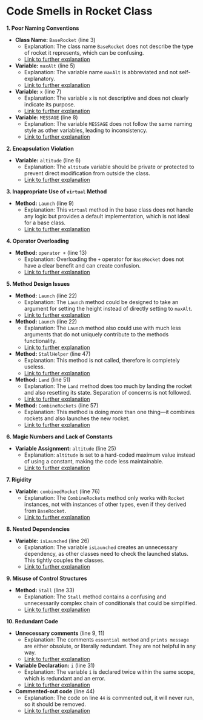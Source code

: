 # Code Smells in Rocket Class

**1. Poor Naming Conventions**
- **Class Name:** `BaseRocket` (line 3)
  - Explanation: The class name `BaseRocket` does not describe the type of rocket it represents, which can be confusing.
  - [Link to further explanation](https://learning.oreilly.com/library/view/clean-code-a/9780136083238/chapter17.xhtml#:-:text=G19%3A%20Use%20Explanatory%20Variables)
- **Variable:** `maxAlt` (line 5)
  - Explanation: The variable name `maxAlt` is abbreviated and not self-explanatory.
  - [Link to further explanation](https://learning.oreilly.com/library/view/clean-code-a/9780136083238/chapter17.xhtml#:-:text=G16%3A%20Obscured%20Intent)
- **Variable:** `x` (line 7)
  - Explanation: The variable `x` is not descriptive and does not clearly indicate its purpose.
  - [Link to further explanation](https://learning.oreilly.com/library/view/clean-code-a/9780136083238/chapter17.xhtml#:-:text=G19%3A%20Use%20Explanatory%20Variables)
- **Variable:** `MESSAGE` (line 8)
  - Explanation: The variable `MESSAGE` does not follow the same naming style as other variables, leading to inconsistency.
  - [Link to further explanation](https://learning.oreilly.com/library/view/clean-code-a/9780136083238/chapter17.xhtml#:-:text=G11%3A%20Inconsistency)

**2. Encapsulation Violation**
- **Variable:** `altitude` (line 6)
  - Explanation: The `altitude` variable should be private or protected to prevent direct modification from outside the class.
  - [Link to further explanation](https://learning.oreilly.com/library/view/clean-code-a/9780136083238/chapter17.xhtml#:-:text=G4%3A%20Overridden%20Safeties)

**3. Inappropriate Use of `virtual` Method**
- **Method:** `Launch` (line 9)
  - Explanation: This `virtual` method in the base class does not handle any logic but provides a default implementation, which is not ideal for a base class.
  - [Link to further explanation](https://learning.oreilly.com/library/view/clean-code-a/9780136083238/chapter17.xhtml#:-:text=G6%3A%20Code%20at%20Wrong%20Level%20of%20Abstraction)

**4. Operator Overloading**
- **Method:** `operator +` (line 13)
  - Explanation: Overloading the `+` operator for `BaseRocket` does not have a clear benefit and can create confusion.
  - [Link to further explanation](https://learning.oreilly.com/library/view/clean-code-a/9780136083238/chapter17.xhtml#:-:text=G2%3A%20Obvious%20Behavior%20Is%20Unimplemented)

**5. Method Design Issues**
- **Method:** `Launch` (line 22)
  - Explanation: The `Launch` method could be designed to take an argument for setting the height instead of directly setting to `maxAlt`.
  - [Link to further explanation](https://learning.oreilly.com/library/view/clean-code-a/9780136083238/chapter17.xhtml#:-:text=F1%3A%20Too%20Many%20Arguments)
- **Method:** `Launch` (line 22)
  - Explanation: The `Launch` method also could use with much less arguments that do not uniquely contribute to the methods functionality.
  - [Link to further explanation](https://learning.oreilly.com/library/view/clean-code-a/9780136083238/chapter17.xhtml#:-:text=Too%20Many%20Arguments)
- **Method:** `StallHelper` (line 47)
  - Explanation: This method is not called, therefore is completely useless.
  - [Link to further explanation](https://learning.oreilly.com/library/view/clean-code-a/9780136083238/chapter17.xhtml#:-:text=F4%3A%20Dead%20Function)
- **Method:** `Land` (line 51)
  - Explanation: The `Land` method does too much by landing the rocket and also resetting its state. Separation of concerns is not followed.
  - [Link to further explanation](https://learning.oreilly.com/library/view/clean-code-a/9780136083238/chapter17.xhtml#:-:text=G30%3A%20Functions%20Should%20Do%20One%20Thing)
- **Method:** `CombineRockets` (line 57)
  - Explanation: This method is doing more than one thing—it combines rockets and also launches the new rocket.
  - [Link to further explanation](https://learning.oreilly.com/library/view/clean-code-a/9780136083238/chapter17.xhtml#:-:text=G30%3A%20Functions%20Should%20Do%20One%20Thing)


**6. Magic Numbers and Lack of Constants**
- **Variable Assignment:** `altitude` (line 25)
  - Explanation: `altitude` is set to a hard-coded maximum value instead of using a constant, making the code less maintainable.
  - [Link to further explanation](https://learning.oreilly.com/library/view/clean-code-a/9780136083238/chapter17.xhtml#:-:text=G25%3A%20Replace%20Magic%20Numbers%20with%20Named%20Constants)

**7. Rigidity**
- **Variable:** `combinedRocket` (line 76)
  - Explanation: The `CombineRockets` method only works with `Rocket` instances, not with instances of other types, even if they derived from `BaseRocket`.
  - [Link to further explanation](https://learning.oreilly.com/library/view/clean-code-a/9780136083238/chapter17.xhtml#:-:text=G24%3A%20Follow%20Standard%20Conventions)

**8. Nested Dependencies**
- **Variable:** `isLaunched` (line 26)
  - Explanation: The variable `isLaunched` creates an unnecessary dependency, as other classes need to check the launched status. This tightly couples the classes.
  - [Link to further explanation](https://learning.oreilly.com/library/view/clean-code-a/9780136083238/chapter17.xhtml#:-:text=G7%3A%20Base%20Classes%20Depending%20on%20Their%20Derivatives)

**9. Misuse of Control Structures**
- **Method:** `Stall` (line 33)
  - Explanation: The `Stall` method contains a confusing and unnecessarily complex chain of conditionals that could be simplified.
  - [Link to further explanation](https://learning.oreilly.com/library/view/clean-code-a/9780136083238/chapter17.xhtml#:-:text=G2%3A%20Obvious%20Behavior%20Is%20Unimplemented)

**10. Redundant Code**
- **Unnecessary comments**  (line 9, 11)
  - Explanation: The comments `essential method` and `prints message` are either obsolute, or literally redundant. They are not helpful in any way.
  - [Link to further explanation](https://learning.oreilly.com/library/view/clean-code-a/9780136083238/chapter17.xhtml#:-:text=C3%3A%20Redundant%20Comment)
- **Variable Declaration:** `i` (line 31)
  - Explanation: The variable `i` is declared twice within the same scope, which is redundant and an error.
  - [Link to further explanation](https://learning.oreilly.com/library/view/clean-code-a/9780136083238/chapter17.xhtml#:-:text=G5%3A%20Duplication)
- **Commented-out code**  (line 44)
  - Explanation: The code on line `44` is commented out, it will never run, so it should be removed.
  - [Link to further explanation](https://learning.oreilly.com/library/view/clean-code-a/9780136083238/chapter17.xhtml#:-:text=C5%3A%20Commented-Out%20Code)


